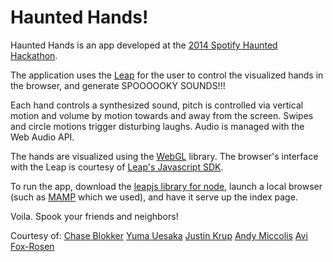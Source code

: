 Haunted Hands!
=================

Haunted Hands is an app developed at the [2014 Spotify Haunted Hackathon](http://www.eventbrite.com/e/haunted-hackathon-at-spotify-tickets-13663444731?utm_source=eb_email&utm_medium=email&utm_campaign=email_attendees&utm_term=event). 

The application uses the [Leap](https://www.leapmotion.com/) for the user to control the visualized hands in the browser, and generate SPOOOOOKY SOUNDS!!! 

Each hand controls a synthesized sound, pitch is controlled via vertical motion and volume by motion towards and away from the screen. Swipes and circle motions trigger disturbing laughs. Audio is managed with the Web Audio API. 

The hands are visualized using the [WebGL](http://www.chromeexperiments.com/webgl/) library. The browser's interface with the Leap is courtesy of [Leap's Javascript SDK](https://developer.leapmotion.com/leapjs/welcome). 

To run the app, download the [leapjs library for node](https://www.npmjs.org/package/leapjs), launch a local browser (such as [MAMP](http://www.mamp.info/en/) which we used), and have it serve up the index page. 

Voila.
Spook your friends and neighbors!

Courtesy of: 
[Chase Blokker](https://github.com/cblokker)
[Yuma Uesaka](https://github.com/yuesaka)
[Justin Krup](https://github.com/mazlix)
[Andy Miccolis](https://github.com/amiccolis)
[Avi Fox-Rosen](https://github.com/avifoxi)